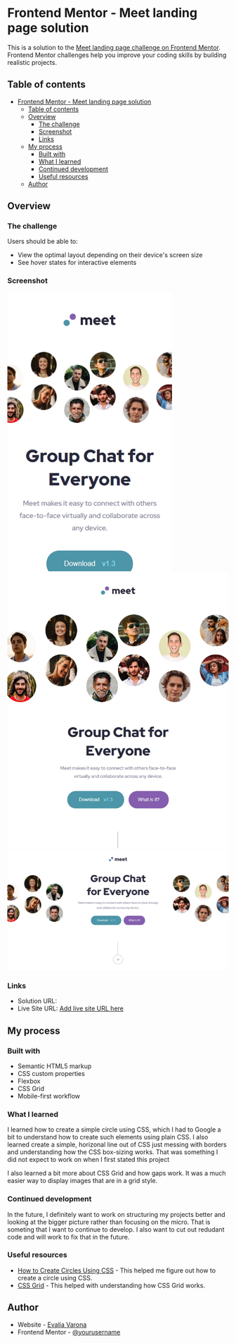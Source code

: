 # Frontend Mentor - Meet landing page solution

This is a solution to the [Meet landing page challenge on Frontend Mentor](https://www.frontendmentor.io/challenges/meet-landing-page-rbTDS6OUR). Frontend Mentor challenges help you improve your coding skills by building realistic projects. 

## Table of contents

- [Frontend Mentor - Meet landing page solution](#frontend-mentor---meet-landing-page-solution)
  - [Table of contents](#table-of-contents)
  - [Overview](#overview)
    - [The challenge](#the-challenge)
    - [Screenshot](#screenshot)
    - [Links](#links)
  - [My process](#my-process)
    - [Built with](#built-with)
    - [What I learned](#what-i-learned)
    - [Continued development](#continued-development)
    - [Useful resources](#useful-resources)
  - [Author](#author)

## Overview

### The challenge

Users should be able to:

- View the optimal layout depending on their device's screen size
- See hover states for interactive elements

### Screenshot

![Mobile View](/screenshots/ss-mobile.png)
![Tablet View](/screenshots/ss-tablet.png)
![Desktop View](/screenshots/ss-desktop.png)

### Links

- Solution URL: [](https://your-solution-url.com)
- Live Site URL: [Add live site URL here](https://your-live-site-url.com)

## My process

### Built with

- Semantic HTML5 markup
- CSS custom properties
- Flexbox
- CSS Grid
- Mobile-first workflow

### What I learned

I learned how to create a simple circle using CSS, which I had to Google a bit to understand how to create such elements using plain CSS. I also learned create a simple, horizonal line out of CSS just messing with borders and understanding how the CSS box-sizing works. That was something I did not expect to work on when I first stated this project

I also learned a bit more about CSS Grid and how gaps work. It was a much easier way to display images that are in a grid style. 

### Continued development

In the future, I definitely want to work on structuring my projects better and looking at the bigger picture rather than focusing on the micro. That is someting that I want to continue to develop. I also want to cut out redudant code and will work to fix that in the future.

### Useful resources

- [How to Create Circles Using CSS](https://www.w3schools.com/howto/howto_css_circles.asp) - This helped me figure out how to create a circle using CSS.
- [CSS Grid](https://css-tricks.com/snippets/css/complete-guide-grid/) - This helped with understanding how CSS Grid works.

## Author

- Website - [Evalia Varona](https://www.evaliavarona.com)
- Frontend Mentor - [@yourusername](https://www.frontendmentor.io/profile/yourusername)